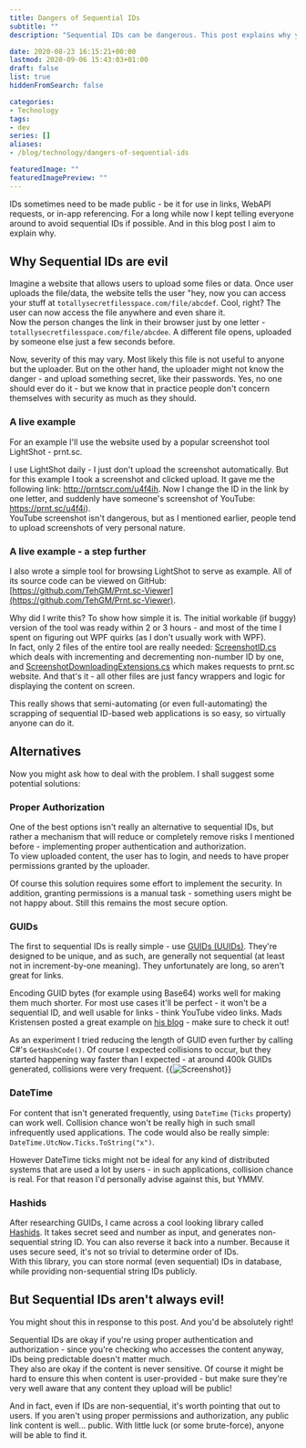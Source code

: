 ```yaml
---
title: Dangers of Sequential IDs
subtitle: ""
description: "Sequential IDs can be dangerous. This post explains why you should avoid them, and what are your alternatives."

date: 2020-08-23 16:15:21+00:00
lastmod: 2020-09-06 15:43:03+01:00
draft: false
list: true
hiddenFromSearch: false

categories:
- Technology
tags:
- dev
series: []
aliases: 
- /blog/technology/dangers-of-sequential-ids

featuredImage: ""
featuredImagePreview: ""
---
```


IDs sometimes need to be made public - be it for use in links, WebAPI requests, or in-app referencing. For a long while now I kept telling everyone around to avoid sequential IDs if possible. And in this blog post I aim to explain why.

<!--more-->

## Why Sequential IDs are evil

Imagine a website that allows users to upload some files or data. Once user uploads the file/data, the website tells the user "hey, now you can access your stuff at `totallysecretfilesspace.com/file/abcdef`. Cool, right? The user can now access the file anywhere and even share it.  
Now the person changes the link in their browser just by one letter - `totallysecretfilesspace.com/file/abcdee`. A different file opens, uploaded by someone else just a few seconds before.

Now, severity of this may vary. Most likely this file is not useful to anyone but the uploader. But on the other hand, the uploader might not know the danger - and upload something secret, like their passwords. Yes, no one should ever do it - but we know that in practice people don't concern themselves with security as much as they should.

### A live example

For an example I'll use the website used by a popular screenshot tool LightShot - prnt.sc.

I use LightShot daily - I just don't upload the screenshot automatically. But for this example I took a screenshot and clicked upload. It gave me the following link: http://prntscr.com/u4f4ih. Now I change the ID in the link by one letter, and suddenly have someone's screenshot of YouTube: https://prnt.sc/u4f4i).  
YouTube screenshot isn't dangerous, but as I mentioned earlier, people tend to upload screenshots of very personal nature.

### A live example - a step further

I also wrote a simple tool for browsing LightShot to serve as example. All of its source code can be viewed on GitHub: [https://github.com/TehGM/Prnt.sc-Viewer](https://github.com/TehGM/Prnt.sc-Viewer).

Why did I write this? To show how simple it is. The initial workable (if buggy) version of the tool was ready within 2 or 3 hours - and most of the time I spent on figuring out WPF quirks (as I don't usually work with WPF).  
In fact, only 2 files of the entire tool are really needed: [ScreenshotID.cs](https://github.com/TehGM/Prnt.sc-Viewer/blob/master/Prnt.sc%20Viewer%20Core%20Lib/ScreenshotID.cs) which deals with incrementing and decrementing non-number ID by one, and [ScreenshotDownloadingExtensions.cs](https://github.com/TehGM/Prnt.sc-Viewer/blob/master/Prnt.sc%20Viewer%20Core%20Lib/ScreenshotDownloadingExtensions.cs) which makes requests to prnt.sc website. And that's it - all other files are just fancy wrappers and logic for displaying the content on screen.

This really shows that semi-automating (or even full-automating) the scrapping of sequential ID-based web applications is so easy, so virtually anyone can do it.

## Alternatives

Now you might ask how to deal with the problem. I shall suggest some potential solutions:

### Proper Authorization

One of the best options isn't really an alternative to sequential IDs, but rather a mechanism that will reduce or completely remove risks I mentioned before - implementing proper authentication and authorization.  
To view uploaded content, the user has to login, and needs to have proper permissions granted by the uploader.

Of course this solution requires some effort to implement the security. In addition, granting permissions is a manual task - something users might be not happy about. Still this remains the most secure option.

### GUIDs

The first to sequential IDs is really simple - use [GUIDs (UUIDs)](https://en.wikipedia.org/wiki/Universally_unique_identifier). They're designed to be unique, and as such, are generally not sequential (at least not in increment-by-one meaning). They unfortunately are long, so aren't great for links.

Encoding GUID bytes (for example using Base64) works well for making them much shorter. For most use cases it'll be perfect - it won't be a sequential ID, and well usable for links - think YouTube video links. Mads Kristensen posted a great example on [his blog](https://www.madskristensen.net/blog/generate-unique-strings-and-numbers-in-c/) - make sure to check it out!

As an experiment I tried reducing the length of GUID even further by calling C#'s `GetHashCode()`. Of course I expected collisions to occur, but they started happening way faster than I expected - at around 400k GUIDs generated, collisions were very frequent.
{{<image src="screenshot1.png" alt="Screenshot" title="GUID HashCode Collision Test" caption="GUID HashCode Collision Test">}}

### DateTime

For content that isn't generated frequently, using `DateTime` (`Ticks` property) can work well. Collision chance won't be really high in such small infrequently used applications. The code would also be really simple: `DateTime.UtcNow.Ticks.ToString("x")`.

However DateTime ticks might not be ideal for any kind of distributed systems that are used a lot by users - in such applications, collision chance is real. For that reason I'd personally advise against this, but YMMV.

### Hashids

After researching GUIDs, I came across a cool looking library called [Hashids](https://hashids.org/net/). It takes secret seed and number as input, and generates non-sequential string ID. You can also reverse it back into a number. Because it uses secure seed, it's not so trivial to determine order of IDs.  
With this library, you can store normal (even sequential) IDs in database, while providing non-sequential string IDs publicly.

## But Sequential IDs aren't always evil!

You might shout this in response to this post. And you'd be absolutely right!

Sequential IDs are okay if you're using proper authentication and authorization - since you're checking who accesses the content anyway, IDs being predictable doesn't matter much.  
They also are okay if the content is never sensitive. Of course it might be hard to ensure this when content is user-provided - but make sure they're very well aware that any content they upload will be public!

And in fact, even if IDs are non-sequential, it's worth pointing that out to users. If you aren't using proper permissions and authorization, any public link content is well... public. With little luck (or some brute-force), anyone will be able to find it.
